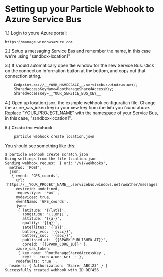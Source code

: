 Setting up your Particle Webhook to Azure Service Bus
===

1.) Login to youre Azure portal:

    https://manage.windowsazure.com
    
2.) Setup a messaging Service Bus and remember the name, in this case we're using "sandbox-location1"

3.) It should automatically open the window for the new Service Bus.
Click on the connection Information button at the bottom, and copy out that connection string.

```
    Endpoint=sb://__YOUR_NAMESPACE__.servicebus.windows.net/;
    SharedAccessKeyName=RootManageSharedAccessKey;
    SharedAccessKey=__YOUR_SERVICE_BUS_KEY__
```

4.) Open up location.json, the example webhook configuration file.  Change the azure_sas_token key to your new key from
the info you found above.  Replace "YOUR_PROJECT_NAME" with the namespace of your Service Bus, in this case, 
"sandbox-location1".

5.) Create the webhook

```
    particle webhook create location.json
```

You should see something like this:

```
$ particle webhook create scratch.json 
Using settings from the file location.json
Sending webhook request  { uri: '/v1/webhooks',
  method: 'POST',
  json: 
   { event: 'GPS_coords',
     url: 'https://__YOUR_PROJECT_NAME__.servicebus.windows.net/weather/messages',
     deviceid: undefined,
     requestType: 'POST',
     mydevices: true,
     eventName: 'GPS_coords',
     json: 
      { latitude: '{{lat}}',
        longitude: '{{lon}}',
        altitude: '{{a}}',
        quality: '{{q}}',
        satellites: '{{s}}',
        battery_vcc: '{{vcc}}',
        battery_soc: '{{soc}}',
        published_at: '{{SPARK_PUBLISHED_AT}}',
        coreid: '{{SPARK_CORE_ID}}' },
     azure_sas_token: 
      { key_name: 'RootManageSharedAccessKey',
        key: '__YOUR_AZURE_KEY__' },
     nodefaults: true },
  headers: { Authorization: 'Bearer ABC123' } }
Successfully created webhook with ID DEF456

```

